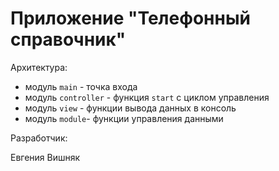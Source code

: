 # Приложение "Телефонный справочник"

Архитектура:

* модуль `main` - точка входа
* модуль `controller` - функция `start` с циклом управления
* модуль `view` - функции вывода данных в консоль
* модуль `module`- функции управления данными

Разработчик:

Евгения Вишняк
